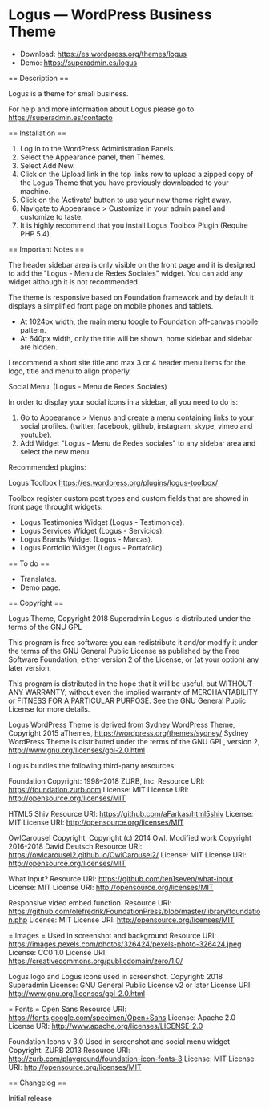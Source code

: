 # Logus — WordPress Business Theme

* Download: https://es.wordpress.org/themes/logus
* Demo: https://superadmin.es/logus

== Description ==

Logus is a theme for small business.

For help and more information about Logus please go to https://superadmin.es/contacto

== Installation ==

1. Log in to the WordPress Administration Panels.
2. Select the Appearance panel, then Themes.
3. Select Add New.
4. Click on the Upload link in the top links row to upload a zipped copy of the Logus Theme that you have previously downloaded to your machine.
5. Click on the 'Activate' button to use your new theme right away.
6. Navigate to Appearance > Customize in your admin panel and customize to taste.
7. It is highly recommend that you install Logus Toolbox Plugin (Require PHP 5.4).


== Important Notes ==

The header sidebar area is only visible on the front page and it is designed to add the "Logus - Menu de Redes Sociales" widget. You can add any widget although it is not recommended.

The theme is responsive based on Foundation framework and by default it displays a simplified front page on mobile phones and tablets.

* At 1024px width, the main menu toogle to Foundation off-canvas mobile pattern.
* At 640px width, only the title will be shown, home sidebar and sidebar are hidden.

I recommend a short site title and max 3 or 4 header menu items for the logo, title and menu to align properly. 

Social Menu. (Logus - Menu de Redes Sociales)

In order to display your social icons in a sidebar, all you need to do is:

1. Go to Appearance > Menus and create a menu containing links to your social profiles. (twitter, facebook, github, instagram, skype, vimeo and youtube).
2. Add Widget "Logus - Menu de Redes sociales" to any sidebar area and select the new menu.

Recommended plugins:

Logus Toolbox https://es.wordpress.org/plugins/logus-toolbox/

Toolbox register custom post types and custom fields that are showed in front page throught widgets:

* Logus Testimonies Widget (Logus - Testimonios).
* Logus Services Widget (Logus - Servicios).
* Logus Brands Widget (Logus - Marcas).
* Logus Portfolio Widget (Logus - Portafolio).

== To do ==

* Translates.
* Demo page.


== Copyright ==

Logus Theme, Copyright 2018 Superadmin
Logus is distributed under the terms of the GNU GPL

This program is free software: you can redistribute it and/or modify
it under the terms of the GNU General Public License as published by
the Free Software Foundation, either version 2 of the License, or
(at your option) any later version.

This program is distributed in the hope that it will be useful,
but WITHOUT ANY WARRANTY; without even the implied warranty of
MERCHANTABILITY or FITNESS FOR A PARTICULAR PURPOSE. See the
GNU General Public License for more details.

Logus WordPress Theme is derived from Sydney WordPress Theme, Copyright 2015 aThemes, https://wordpress.org/themes/sydney/
Sydney WordPress Theme is distributed under the terms of the GNU GPL, version 2, http://www.gnu.org/licenses/gpl-2.0.html

Logus bundles the following third-party resources:

Foundation
Copyright: 1998–2018 ZURB, Inc.
Resource URI: https://foundation.zurb.com
License: MIT
License URI: http://opensource.org/licenses/MIT

HTML5 Shiv
Resource URI: https://github.com/aFarkas/html5shiv
License: MIT
License URI: http://opensource.org/licenses/MIT

OwlCarousel
Copyright: Copyright (c) 2014 Owl. Modified work Copyright 2016-2018 David Deutsch
Resource URI: https://owlcarousel2.github.io/OwlCarousel2/
License: MIT
License URI: http://opensource.org/licenses/MIT

What Input?
Resource URI: https://github.com/ten1seven/what-input
License: MIT
License URI: http://opensource.org/licenses/MIT

Responsive video embed function.
Resource URI: https://github.com/olefredrik/FoundationPress/blob/master/library/foundation.php
License: MIT
License URI: http://opensource.org/licenses/MIT

= Images =
Used in screenshot and background
Resource URI: https://images.pexels.com/photos/326424/pexels-photo-326424.jpeg
License: CC0 1.0
License URI: https://creativecommons.org/publicdomain/zero/1.0/

Logus logo and Logus icons used in screenshot.
Copyright: 2018 Superadmin
License: GNU General Public License v2 or later
License URI: http://www.gnu.org/licenses/gpl-2.0.html

= Fonts =
Open Sans
Resource URI: https://fonts.google.com/specimen/Open+Sans
License: Apache 2.0
License URI: http://www.apache.org/licenses/LICENSE-2.0

Foundation Icons v 3.0
Used in screenshot and social menu widget
Copyright: ZURB 2013
Resource URI: http://zurb.com/playground/foundation-icon-fonts-3
License: MIT
License URI: http://opensource.org/licenses/MIT
 
== Changelog ==

Initial release
